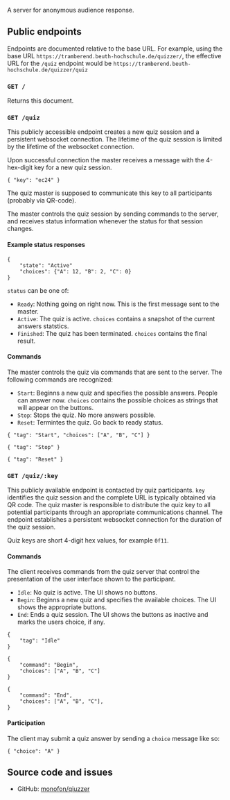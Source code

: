 A server for anonymous audience response.

## Public endpoints

Endpoints are documented relative to the base URL. For example, using
the base URL `https://tramberend.beuth-hochschule.de/quizzer/`, the
effective URL for the `/quiz` endpoint would be
`https://tramberend.beuth-hochschule.de/quizzer/quiz`

### `GET /`

Returns this document.

### `GET /quiz`

This publicly accessible endpoint creates a new quiz session and a
persistent websocket connection. The lifetime of the quiz session is
limited by the lifetime of the websocket connection.

Upon successful connection the master receives a message with the
4-hex-digit key for a new quiz session.

``` {.json}
{ "key": "ec24" }
```

The quiz master is supposed to communicate this key to all participants
(probably via QR-code).

The master controls the quiz session by sending commands to the server,
and receives status information whenever the status for that session
changes.

#### Example status responses

``` {.json}
{
    "state": "Active"
    "choices": {"A": 12, "B": 2, "C": 0}
}
```

`status` can be one of:

-   `Ready`: Nothing going on right now. This is the first message sent
    to the master.
-   `Active`: The quiz is active. `choices` contains a snapshot of the
    current answers statstics.
-   `Finished`: The quiz has been terminated. `choices` contains the
    final result.

#### Commands

The master controls the quiz via commands that are sent to the server.
The following commands are recognized:

-   `Start`: Beginns a new quiz and specifies the possible answers.
    People can answer now. `choices` contains the possible choices as
    strings that will appear on the buttons.
-   `Stop`: Stops the quiz. No more answers possible.
-   `Reset`: Termintes the quiz. Go back to ready status.

``` {.json}
{ "tag": "Start", "choices": ["A", "B", "C"] }
```

``` {.json}
{ "tag": "Stop" }
```

``` {.json}
{ "tag": "Reset" }
```

### `GET /quiz/:key`

This publicly available endpoint is contacted by quiz participants.
`key` identifies the quiz session and the complete URL is typically
obtained via QR code. The quiz master is responsible to distribute the
quiz key to all potential participants through an appropriate
communications channel. The endpoint establishes a persistent websocket
connection for the duration of the quiz session.

Quiz keys are short 4-digit hex values, for example `0f11`.

#### Commands

The client receives commands from the quiz server that control the
presentation of the user interface shown to the participant.

-   `Idle`: No quiz is active. The UI shows no buttons.
-   `Begin`: Beginns a new quiz and specifies the available choices. The
    UI shows the appropriate buttons.
-   `End`: Ends a quiz session. The UI shows the buttons as inactive and
    marks the users choice, if any.

``` {.json}
{
    "tag": "Idle"
}
```

``` {.json}
{
    "command": "Begin",
    "choices": ["A", "B", "C"]
}
```

``` {.json}
{
    "command": "End",
    "choices": ["A", "B", "C"],
}
```

#### Participation

The client may submit a quiz answer by sending a `choice` message like
so:

``` {.json}
{ "choice": "A" }
```

## Source code and issues

-   GitHub: [monofon/qiuzzer](https://github.com/monofon/quizzer)
